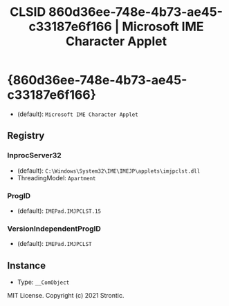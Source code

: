 ﻿---
title: "CLSID 860d36ee-748e-4b73-ae45-c33187e6f166 | Microsoft IME Character Applet"
excerpt: What is COM-Object CLSID 860d36ee-748e-4b73-ae45-c33187e6f166?
---

# {860d36ee-748e-4b73-ae45-c33187e6f166}

* (default): `Microsoft IME Character Applet`

## Registry


### InprocServer32

* (default): `C:\Windows\System32\IME\IMEJP\applets\imjpclst.dll`
* ThreadingModel: `Apartment`

### ProgID

* (default): `IMEPad.IMJPCLST.15`

### VersionIndependentProgID

* (default): `IMEPad.IMJPCLST`

## Instance

* Type: `__ComObject`

MIT License. Copyright (c) 2021 Strontic.


